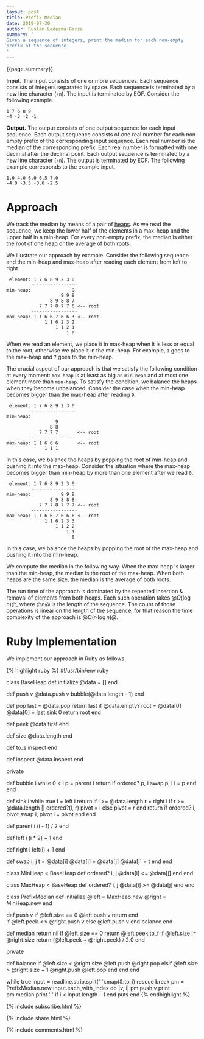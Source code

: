 ```yaml
---
layout: post
title: Prefix Median
date: 2018-07-30
author: Ruslan Ledesma-Garza
summary: '
Given a sequence of integers, print the median for each non-empty
prefix of the sequence.
'
---
```


{{page.summary}}

**Input.**
The input consists of one or more sequences.  Each sequence consists
of integers separated by space.  Each sequence is terminated by a new
line character (`\n`).  The input is terminated by EOF.  Consider the
following example.

```asciidoc
1 7 6 8 9
-4 -3 -2 -1
```

**Output.**
The output consists of one output sequence for each input sequence.
Each output sequence consists of one real number for each non-empty
prefix of the corresponding input sequence.  Each real number is the
median of the corresponding prefix.  Each real number is formatted with
one decimal after the decimal point.  Each output sequence is
terminated by a new line character (`\n`).  The output is terminated
by EOF.  The following example corresponds to the example input.

```asciidoc
1.0 4.0 6.0 6.5 7.0
-4.0 -3.5 -3.0 -2.5
```

# Approach

We track the median by means of a pair of
[heaps](https://en.wikipedia.org/wiki/Heap_(data_structure)).  As we
read the sequence, we keep the lower half of the elements in a
max-heap and the upper half in a min-heap.  For every non-empty
prefix, the median is either the root of one heap or the average of
both roots.

We illustrate our approach by example.  Consider the following
sequence and the min-heap and max-heap after reading each element from
left to right.

```asciidoc
 element: 1 7 6 8 9 2 3 0
         -----------------
min-heap:               9
                    9 9 8
                8 9 8 8 7
            7 7 7 8 7 7 6 <-- root
         -----------------
max-heap: 1 1 6 6 7 6 6 3 <-- root
              1 1 6 2 3 2
                  1 1 2 1
                      1 0
```

When we read an element, we place it in max-heap when it is less or
equal to the root, otherwise we place it in the min-heap.  For
example, `1` goes to the max-heap and `7` goes to the min-heap.

The crucial aspect of our approach is that we satisfy the following
condition at every moment: `max-heap` is at least as big as `min-heap`
and at most one element more than `min-heap`.  To satisfy the
condition, we balance the heaps when they become unbalanced.  Consider
the case when the min-heap becomes bigger than the max-heap after
reading `9`.

```asciidoc
 element: 1 7 6 8 9 2 3 0
         -----------------
min-heap:                
                  9      
                8 8      
            7 7 7 7       <-- root
         -----------------
max-heap: 1 1 6 6 6       <-- root
              1 1 1     
```

In this case, we balance the heaps by popping the root of min-heap and
pushing it into the max-heap.  Consider the situation where the max-heap
becomes bigger than min-heap by more than one element after we
read `0`.

```asciidoc
 element: 1 7 6 8 9 2 3 0
         -----------------
min-heap:           9 9 9
                8 9 8 8 8
            7 7 7 8 7 7 7 <-- root
         -----------------
max-heap: 1 1 6 6 7 6 6 6 <-- root
              1 1 6 2 3 3
                  1 1 2 2
                      1 1
                        0
```

In this case, we balance the heaps by popping the root of the max-heap
and pushing it into the min-heap.

We compute the median in the following way.  When the max-heap is
larger than the min-heap, the median is the root of the max-heap.
When both heaps are the same size, the median is the average of both
roots.

The run time of the approach is dominated by the repeated insertion &
removal of elements from both heaps.  Each such operation takes
$@O(\text{log}\,n)@$, where $@n@$ is the length of the sequence.  The
count of those operations is linear on the length of the sequence, for
that reason the time complexity of the approach is
$@O(n\,\text{log}\,n)@$.

# Ruby Implementation

We implement our approach in Ruby as follows.

{% highlight ruby %}
#!/usr/bin/env ruby

class BaseHeap
  def initialize
    @data = []
  end

  def push v
    @data.push v
    bubble(@data.length - 1)
  end

  def pop
    last = @data.pop
    return last if @data.empty?
    root = @data[0]
    @data[0] = last
    sink 0
    return root
  end

  def peek
    @data.first
  end

  def size
    @data.length
  end

  def to_s
    inspect
  end

  def inspect
    @data.inspect
  end

  private

  def bubble i
    while 0 < i
      p = parent i
      return if ordered? p, i
      swap p, i
      i = p
    end
  end

  def sink i
    while true
      l = left i
      return if l >= @data.length
      r = right i
      if r >= @data.length || ordered?(l, r)
        pivot = l
      else
        pivot = r
      end
      return if ordered? i, pivot
      swap i, pivot
      i = pivot
    end
  end

  def parent i
    (i - 1) / 2
  end

  def left i
    (i * 2) + 1
  end

  def right i
    left(i) + 1
  end

  def swap i, j
    t = @data[i]
    @data[i] = @data[j]
    @data[j] = t
  end
end

class MinHeap < BaseHeap
  def ordered? i, j
    @data[i] <= @data[j]
  end
end

class MaxHeap < BaseHeap
  def ordered? i, j
    @data[i] >= @data[j]
  end
end

class PrefixMedian
  def initialize
    @left = MaxHeap.new
    @right = MinHeap.new
  end

  def push v
    if @left.size == 0
      @left.push v
      return
    end     
    if @left.peek < v
      @right.push v
    else
      @left.push v
    end
    balance
  end

  def median
    return nil if @left.size == 0
    return @left.peek.to_f if @left.size != @right.size
    return (@left.peek + @right.peek) / 2.0
  end

  private

  def balance
    if @left.size < @right.size
      @left.push @right.pop
    elsif @left.size > @right.size + 1
      @right.push @left.pop
    end
  end
end

while true
  input = readline.strip.split(' ').map(&:to_i) rescue break
  pm = PrefixMedian.new
  input.each_with_index do |v, i|
    pm.push v
    print pm.median
    print ' ' if i < input.length - 1
  end
  puts
end
{% endhighlight %}

{% include subscribe.html %}

{% include share.html %}

{% include comments.html %}
